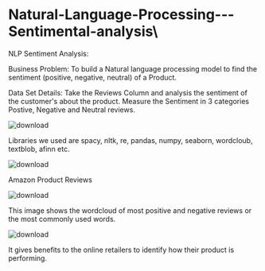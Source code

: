 # Natural-Language-Processing---Sentimental-analysis\


NLP Sentiment Analysis:

Business Problem: To build a Natural language processing model to find the sentiment (positive, negative, neutral) of a Product.  

Data Set Details:
Take the Reviews Column and analysis the sentiment of the customer's about the product.
Measure the Sentiment in 3 categories Postive, Negative and Neutral reviews.


![download](https://user-images.githubusercontent.com/103837830/175078303-f60570f9-157e-464b-a5e8-2fc47adba64f.jpg)



Libraries we used are spacy, nltk, re, pandas, numpy, seaborn, wordcloub, textblob, afinn etc.


![download](https://user-images.githubusercontent.com/103837830/175079437-c8991afb-cca2-4065-b7d3-3cadddd9bdc9.png)

Amazon Product Reviews

![download](https://user-images.githubusercontent.com/103837830/175079513-f691f83a-f163-44cb-81fb-fc8b595aa24d.jpg)

This image shows the wordcloud of most positive and negative reviews or the most commonly used words.


![download](https://user-images.githubusercontent.com/103837830/175079587-69bf7be7-8447-4867-aeb8-6cab915896b3.jpg)

It gives benefits to the online retailers to identify how their product is performing. 
